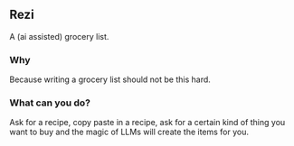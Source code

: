 ## Rezi

A (ai assisted) grocery list.

### Why

Because writing a grocery list should not be this hard.

### What can you do?

Ask for a recipe, copy paste in a recipe, ask for a certain kind of thing you want to buy and the magic of LLMs will create the items for you.
